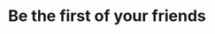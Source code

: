 ---
ee_id_show: '4282'
site: '1'
type: '5'
title: Be the first of your friends
url: be-the-first-of-your-friends
live_url:
year: '2015'
venue: Espace Louis Vuitton
state_country: Munich
pitch: "&nbsp;Exhibition in the back of an LV store!"
ps:
imgs: espace-louis-vuitton-munich-2015-04-install-2-database-CK.jpg,espace-louis-vuitton-munich-2015-04-install-1-database-CK.jpg,espace-louis-vuitton-munich-2015-04-install-3-database-CK.jpg,espace-louis-vuitton-munich-2015-04-install-4-database-CK.jpg,espace-louis-vuitton-munich-2015-04-install-6-database-CK.jpg,espace-louis-vuitton-munich-2015-04-install-5-database-CK.jpg,espace-louis-vuitton-munich-2015-04-install-7-database-CK.jpg,espace-louis-vuitton-munich-2015-04-install-8-database-CK.jpg,espace-louis-vuitton-munich-2015-04-install-11-database-CK.jpg,espace-louis-vuitton-munich-2015-04-install-12-database-CK.jpg,espace-louis-vuitton-munich-2015-04-install-13-database-CK.jpg
things: "[4110] [2013-31-diddy-lakes] 2013-31 Diddy Lakes,[4240] [2013-197-since-u-been-gone-music-for-stereos]
  2013-197 Since U Been Gone / Music For Stereos,[4241] [2013-199-the-source-sculpture]
  2013-199 The Source (sculpture),[4265] [2015-053-snowbunny-lakes] 2015-053 Snowbunny
  / Lakes,[4275] [2014-110-dinner-lakes] 2014-110 Dinner / Lakes,[4276] [2015-065-russells-2-lakes]
  2015-065 Russells #2 / Lakes,[4277] [2014-088-going-negative-lakes] 2014-088 Going
  Negative / Lakes,[4278] [2015-064-vomit-lakes] 2015-064 Vomit / Lakes,[4279] [2015-055-photoshop-cs]
  2015-055 Photoshop CS,[4280] [2015-060-two-clintons-four-palms-a-taurus-and-an-aeron]
  2015-060 Two Clintons, Four Palms, a Taurus and an Aeron,[4281] [2015-068-quickoffice]
  2015-068 QuickOffice"
status:
vis: Y
layout: shows
---
